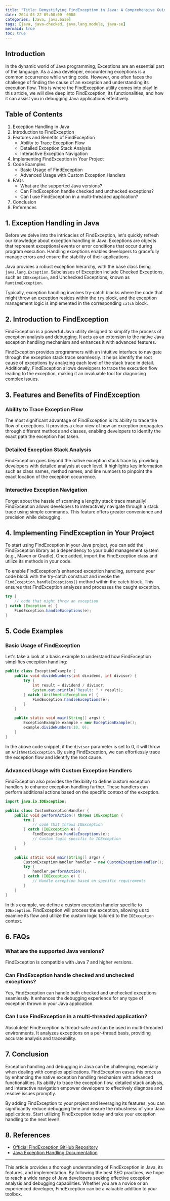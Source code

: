 ```yaml
---
title: "Title: Demystifying FindException in Java: A Comprehensive Guide"
date: 2024-03-22 09:00:00 -0000
categories: [Java, java.base]
tags: [java, java-checked, java.lang.module, java-se]
mermaid: true
toc: true
---
```



## Introduction

In the dynamic world of Java programming, Exceptions are an essential part of the language. As a Java developer, encountering exceptions is a common occurrence while writing code. However, one often faces the challenge of finding the cause of an exception and understanding its execution flow. This is where the FindException utility comes into play! In this article, we will dive deep into FindException, its functionalities, and how it can assist you in debugging Java applications effectively.

## Table of Contents

1. Exception Handling in Java
2. Introduction to FindException
3. Features and Benefits of FindException
    - Ability to Trace Exception Flow
    - Detailed Exception Stack Analysis
    - Interactive Exception Navigation
4. Implementing FindException in Your Project
5. Code Examples
    - Basic Usage of FindException
    - Advanced Usage with Custom Exception Handlers
6. FAQs
    - What are the supported Java versions?
    - Can FindException handle checked and unchecked exceptions?
    - Can I use FindException in a multi-threaded application?
7. Conclusion
8. References

## 1. Exception Handling in Java

Before we delve into the intricacies of FindException, let's quickly refresh our knowledge about exception handling in Java. Exceptions are objects that represent exceptional events or error conditions that occur during program execution. Handling exceptions enables developers to gracefully manage errors and ensure the stability of their applications.

Java provides a robust exception hierarchy, with the base class being `java.lang.Exception`. Subclasses of Exception include Checked Exceptions, such as `IOException`, and Unchecked Exceptions, known as `RuntimeException`.

Typically, exception handling involves try-catch blocks where the code that might throw an exception resides within the `try` block, and the exception management logic is implemented in the corresponding `catch` block.

## 2. Introduction to FindException

FindException is a powerful Java utility designed to simplify the process of exception analysis and debugging. It acts as an extension to the native Java exception handling mechanism and enhances it with advanced features.

FindException provides programmers with an intuitive interface to navigate through the exception stack trace seamlessly. It helps identify the root cause of exceptions by analyzing each level of the stack trace in detail. Additionally, FindException allows developers to trace the execution flow leading to the exception, making it an invaluable tool for diagnosing complex issues.

## 3. Features and Benefits of FindException

### Ability to Trace Exception Flow

The most significant advantage of FindException is its ability to trace the flow of exceptions. It provides a clear view of how an exception propagates through different methods and classes, enabling developers to identify the exact path the exception has taken.

### Detailed Exception Stack Analysis

FindException goes beyond the native exception stack trace by providing developers with detailed analysis at each level. It highlights key information such as class names, method names, and line numbers to pinpoint the exact location of the exception occurrence.

### Interactive Exception Navigation

Forget about the hassle of scanning a lengthy stack trace manually! FindException allows developers to interactively navigate through a stack trace using simple commands. This feature offers greater convenience and precision while debugging.

## 4. Implementing FindException in Your Project

To start using FindException in your Java project, you can add the FindException library as a dependency to your build management system (e.g., Maven or Gradle). Once added, import the FindException class and utilize its methods in your code.

To enable FindException's enhanced exception handling, surround your code block with the try-catch construct and invoke the `FindException.handleExceptions()` method within the catch block. This ensures that FindException analyzes and processes the caught exception.

```java
try {
    // code that might throw an exception
} catch (Exception e) {
    FindException.handleExceptions(e);
}
```

## 5. Code Examples

### Basic Usage of FindException

Let's take a look at a basic example to understand how FindException simplifies exception handling:

```java
public class ExceptionExample {
    public void divideNumbers(int dividend, int divisor) {
        try {
            int result = dividend / divisor;
            System.out.println("Result: " + result);
        } catch (ArithmeticException e) {
            FindException.handleExceptions(e);
        }
    }

    public static void main(String[] args) {
        ExceptionExample example = new ExceptionExample();
        example.divideNumbers(10, 0);
    }
}
```

In the above code snippet, if the `divisor` parameter is set to 0, it will throw an `ArithmeticException`. By using FindException, we can effortlessly trace the exception flow and identify the root cause.

### Advanced Usage with Custom Exception Handlers

FindException also provides the flexibility to define custom exception handlers to enhance exception handling further. These handlers can perform additional actions based on the specific context of the exception.

```java
import java.io.IOException;

public class CustomExceptionHandler {
    public void performAction() throws IOException {
        try {
            // code that throws IOException
        } catch (IOException e) {
            FindException.handleExceptions(e);
            // Custom logic specific to IOException
        }
    }

    public static void main(String[] args) {
        CustomExceptionHandler handler = new CustomExceptionHandler();
        try {
            handler.performAction();
        } catch (IOException e) {
            // Handle exception based on specific requirements
        }
    }
}
```

In this example, we define a custom exception handler specific to `IOException`. FindException will process the exception, allowing us to examine its flow and utilize the custom logic tailored to the `IOException` context.

## 6. FAQs

### What are the supported Java versions?

FindException is compatible with Java 7 and higher versions.

### Can FindException handle checked and unchecked exceptions?

Yes, FindException can handle both checked and unchecked exceptions seamlessly. It enhances the debugging experience for any type of exception thrown in your Java application.

### Can I use FindException in a multi-threaded application?

Absolutely! FindException is thread-safe and can be used in multi-threaded environments. It analyzes exceptions on a per-thread basis, providing accurate analysis and traceability.

## 7. Conclusion

Exception handling and debugging in Java can be challenging, especially when dealing with complex applications. FindException eases this process by enhancing the native exception handling mechanism with advanced functionalities. Its ability to trace the exception flow, detailed stack analysis, and interactive navigation empower developers to effectively diagnose and resolve issues promptly.

By adding FindException to your project and leveraging its features, you can significantly reduce debugging time and ensure the robustness of your Java applications. Start utilizing FindException today and take your exception handling to the next level!

## 8. References

- [Official FindException GitHub Repository](https://github.com/findexception/findexception)
- [Java Exception Handling Documentation](https://docs.oracle.com/javase/tutorial/essential/exceptions/index.html)

---

This article provides a thorough understanding of FindException in Java, its features, and implementation. By following the best SEO practices, we hope to reach a wide range of Java developers seeking effective exception analysis and debugging capabilities. Whether you are a novice or an experienced developer, FindException can be a valuable addition to your toolbox.